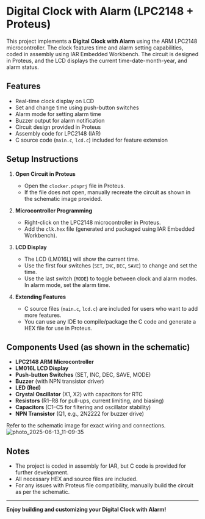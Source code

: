 # Digital Clock with Alarm (LPC2148 + Proteus)

This project implements a **Digital Clock with Alarm** using the ARM LPC2148 microcontroller. The clock features time and alarm setting capabilities, coded in assembly using IAR Embedded Workbench. The circuit is designed in Proteus, and the LCD displays the current time-date-month-year, and alarm status.

## Features

- Real-time clock display on LCD
- Set and change time using push-button switches
- Alarm mode for setting alarm time
- Buzzer output for alarm notification
- Circuit design provided in Proteus
- Assembly code for LPC2148 (IAR)
- C source code (`main.c`, `lcd.c`) included for feature extension

## Setup Instructions

1. **Open Circuit in Proteus**
   - Open the `clocker.pdsprj` file in Proteus.
   - If the file does not open, manually recreate the circuit as shown in the schematic image provided.

2. **Microcontroller Programming**
   - Right-click on the LPC2148 microcontroller in Proteus.
   - Add the `clk.hex` file (generated and packaged using IAR Embedded Workbench).

3. **LCD Display**
   - The LCD (LM016L) will show the current time.
   - Use the first four switches (`SET`, `INC`, `DEC`, `SAVE`) to change and set the time.
   - Use the last switch (`MODE`) to toggle between clock and alarm modes. In alarm mode, set the alarm time.

4. **Extending Features**
   - C source files (`main.c`, `lcd.c`) are included for users who want to add more features.
   - You can use any IDE to compile/package the C code and generate a HEX file for use in Proteus.

## Components Used (as shown in the schematic)

- **LPC2148 ARM Microcontroller**
- **LM016L LCD Display**
- **Push-button Switches** (SET, INC, DEC, SAVE, MODE)
- **Buzzer** (with NPN transistor driver)
- **LED (Red)**
- **Crystal Oscillator** (X1, X2) with capacitors for RTC
- **Resistors** (R1–R8 for pull-ups, current limiting, and biasing)
- **Capacitors** (C1–C5 for filtering and oscillator stability)
- **NPN Transistor** (Q1, e.g., 2N2222 for buzzer drive)

Refer to the schematic image for exact wiring and connections.
![photo_2025-06-13_11-09-35](https://github.com/user-attachments/assets/463b3ba6-5ee5-4185-93ba-d9cf40bfa280)

## Notes

- The project is coded in assembly for IAR, but C code is provided for further development.
- All necessary HEX and source files are included.
- For any issues with Proteus file compatibility, manually build the circuit as per the schematic.

---
**Enjoy building and customizing your Digital Clock with Alarm!**
